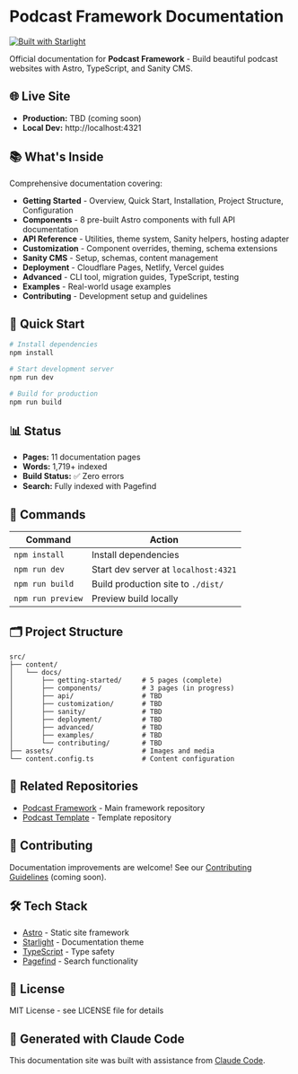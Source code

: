 # Podcast Framework Documentation

[![Built with Starlight](https://astro.badg.es/v2/built-with-starlight/tiny.svg)](https://starlight.astro.build)

Official documentation for **Podcast Framework** - Build beautiful podcast websites with Astro, TypeScript, and Sanity CMS.

## 🌐 Live Site

- **Production:** TBD (coming soon)
- **Local Dev:** http://localhost:4321

## 📚 What's Inside

Comprehensive documentation covering:

- **Getting Started** - Overview, Quick Start, Installation, Project Structure, Configuration
- **Components** - 8 pre-built Astro components with full API documentation
- **API Reference** - Utilities, theme system, Sanity helpers, hosting adapter
- **Customization** - Component overrides, theming, schema extensions
- **Sanity CMS** - Setup, schemas, content management
- **Deployment** - Cloudflare Pages, Netlify, Vercel guides
- **Advanced** - CLI tool, migration guides, TypeScript, testing
- **Examples** - Real-world usage examples
- **Contributing** - Development setup and guidelines

## 🚀 Quick Start

```bash
# Install dependencies
npm install

# Start development server
npm run dev

# Build for production
npm run build
```

## 📊 Status

- **Pages:** 11 documentation pages
- **Words:** 1,719+ indexed
- **Build Status:** ✅ Zero errors
- **Search:** Fully indexed with Pagefind

## 🧞 Commands

| Command | Action |
|---------|--------|
| `npm install` | Install dependencies |
| `npm run dev` | Start dev server at `localhost:4321` |
| `npm run build` | Build production site to `./dist/` |
| `npm run preview` | Preview build locally |

## 🗂️ Project Structure

```
src/
├── content/
│   └── docs/
│       ├── getting-started/     # 5 pages (complete)
│       ├── components/          # 3 pages (in progress)
│       ├── api/                 # TBD
│       ├── customization/       # TBD
│       ├── sanity/              # TBD
│       ├── deployment/          # TBD
│       ├── advanced/            # TBD
│       ├── examples/            # TBD
│       └── contributing/        # TBD
├── assets/                      # Images and media
└── content.config.ts            # Content configuration
```

## 🔗 Related Repositories

- [Podcast Framework](https://github.com/podcast-framework/podcast-framework) - Main framework repository
- [Podcast Template](https://github.com/podcast-framework/podcast-template) - Template repository

## 📝 Contributing

Documentation improvements are welcome! See our [Contributing Guidelines](src/content/docs/contributing/guidelines.md) (coming soon).

## 🛠️ Tech Stack

- [Astro](https://astro.build) - Static site framework
- [Starlight](https://starlight.astro.build) - Documentation theme
- [TypeScript](https://www.typescriptlang.org) - Type safety
- [Pagefind](https://pagefind.app) - Search functionality

## 📄 License

MIT License - see LICENSE file for details

## 🤖 Generated with Claude Code

This documentation site was built with assistance from [Claude Code](https://claude.com/claude-code).

